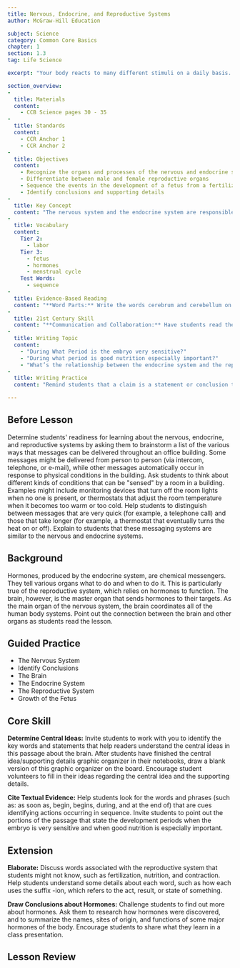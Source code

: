 ```yaml
---
title: Nervous, Endocrine, and Reproductive Systems
author: McGraw-Hill Education

subject: Science
category: Common Core Basics
chapter: 1
section: 1.3
tag: Life Science

excerpt: "Your body reacts to many different stimuli on a daily basis. You will learn about the body systems responsible for communication and reproduction in this lesson."

section_overview:
-
  title: Materials
  content:
    - CCB Science pages 30 - 35
-
  title: Standards
  content:
    - CCR Anchor 1
    - CCR Anchor 2
-
  title: Objectives
  content:
    - Recognize the organs and processes of the nervous and endocrine systems
    - Differentiate between male and female reproductive organs
    - Sequence the events in the development of a fetus from a fertilized egg
    - Identify conclusions and supporting details
-
  title: Key Concept
  content: "The nervous system and the endocrine system are responsible for communications within the body. They control many processes in the body, including those of the reproductive system."
-
  title: Vocabulary
  content:
    Tier 2:
      - labor
    Tier 3:
      - fetus
      - hormones
      - menstrual cycle
    Test Words:
      - sequence
-
  title: Evidence-Based Reading
  content: "**Word Parts:** Write the words cerebrum and cerebellum on the board. Invite students to point out the portion of each word that is shared by both words, and then circle the word part 'cere'. Explain to students that the word cerebrum comes from the Latin word for brain. The word cerebellum is the Latin diminutive for cerebrum, meaning 'little brain'. Explain to students that a diminutive is a word form that indicates smallness. Explain to students that it is possible to understand the meaning of many words if they know the meanings of the word parts. Ask students to look up the meaning of the word cerebral in a dictionary."
-
  title: 21st Century Skill
  content: "**Communication and Collaboration:** Have students read the text and then write a paragraph describing a successful collaboration. Invite students to share specific examples of their experiences. Ask students to offer opinions on why collaboration might be particularly helpful in the workplace."
-
  title: Writing Topic
  content:
    - "During What Period is the embryo very sensitive?"
    - "During what period is good nutrition especially important?"
    - "What’s the relationship between the endocrine system and the reproductive system? Include: a restatement of the question, a quotation supporting answer, and an explanation of your answer"
-
  title: Writing Practice
  content: "Remind students that a claim is a statement or conclusion that is based on evidence and knowledge. Help students identify supporting details in the text."

---
```

## Before Lesson

Determine students' readiness for learning about the nervous, endocrine, and reproductive systems by asking them to brainstorm a list of the various ways that messages can be delivered throughout an office building. Some messages might be delivered from person to person (via intercom, telephone, or e-mail), while other messages automatically occur in response to physical conditions in the building. Ask students to think about different kinds of conditions that can be "sensed" by a room in a building. Examples might include monitoring devices that turn off the room lights when no one is present, or thermostats that adjust the room temperature when it becomes too warm or too cold. Help students to distinguish between messages that are very quick (for example, a telephone call) and those that take longer (for example, a thermostat that eventually turns the heat on or off). Explain to students that these messaging systems are similar to the nervous and endocrine systems.

## Background

Hormones, produced by the endocrine system, are chemical messengers. They tell various organs what to do and when to do it. This is particularly true of the reproductive system, which relies on hormones to function. The brain, however, is the master organ that sends hormones to their targets. As the main organ of the nervous system, the brain coordinates all of the human body systems. Point out the connection between the brain and other organs as students read the lesson.

## Guided Practice

- The Nervous System
- Identify Conclusions
- The Brain
- The Endocrine System
- The Reproductive System
- Growth of the Fetus

## Core Skill

**Determine Central Ideas:** Invite students to work with you to identify the key words and statements that help readers understand the central ideas in this passage about the brain. After students have finished the central idea/supporting details graphic organizer in their notebooks, draw a blank version of this graphic organizer on the board. Encourage student volunteers to fill in their ideas regarding the central idea and the supporting details.

**Cite Textual Evidence:** Help students look for the words and phrases (such as: as soon as, begin, begins, during, and at the end of) that are cues identifying actions occurring in sequence. Invite students to point out the portions of the passage that state the development periods when the embryo is very sensitive and when good nutrition is especially important.

## Extension

**Elaborate:** Discuss words associated with the reproductive system that students might not know, such as fertilization, nutrition, and contraction. Help students understand some details about each word, such as how each uses the suffix -ion, which refers to the act, result, or state of something.

**Draw Conclusions about Hormones:** Challenge students to find out more about hormones. Ask them to research how hormones were discovered, and to summarize the names, sites of origin, and functions of some major hormones of the body. Encourage students to share what they learn in a class presentation.

## Lesson Review

